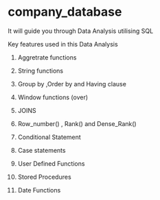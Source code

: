 # company_database


It will guide you through Data Analysis utilising SQL

Key features used in this Data Analysis

1. Aggretrate functions

2. String functions

3. Group by ,Order by and Having clause

4. Window functions (over)

5. JOINS

6. Row_number() , Rank() and Dense_Rank()

7. Conditional Statement

8. Case statements

9. User Defined Functions

10. Stored Procedures

11. Date Functions
